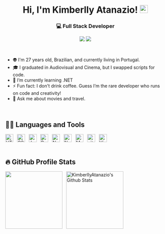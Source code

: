 <div align="center">
  <h1> Hi, I'm Kimberlly Atanazio! <img src="https://media.giphy.com/media/hvRJCLFzcasrR4ia7z/giphy.gif" width="25px"></h1>
  
  <h3>💻 Full Stack Developer</h3>
</div>

<p align="center">
<a target="_blank" href="https://www.linkedin.com/in/kimberllyatanazio/"><img src="https://img.shields.io/badge/-LinkedIn-0077B5?style=for-the-badge&logo=Linkedin&logoColor=white"></img></a>
<a target="_blank" href="mailto:kimberlly.atanazio@gmail.com"><img src="https://img.shields.io/badge/-Gmail-D14836?style=for-the-badge&logo=Gmail&logoColor=white"></img></a>
<br>
</p> 
<br>

- 👽 I'm 27 years old, Brazilian, and currently living in Portugal.
- 🎓 I graduated in Audiovisual and Cinema, but I swapped scripts for code.
- 🌱 I’m currently learning .NET
- ⚡ Fun fact: I don't drink coffee. Guess I’m the rare developer who runs on code and creativity!
- 💬 Ask me about movies and travel.
</br>

## 👨‍💻 Languages and Tools

<img src="https://img.shields.io/badge/HTML5-282C34?logo=html5&logoColor=E34F26" alt="HTML5 logo" title="HTML5" height="25" /> &nbsp;
<img src="https://img.shields.io/badge/CSS3-282C34?logo=css3&logoColor=1572B6" alt="CSS3 logo" title="CSS3" height="25" /> &nbsp;
<img src="https://img.shields.io/badge/JavaScript-282C34?logo=javascript&logoColor=F7DF1E" alt="JavaScript logo" title="JavaScript" height="25" /> &nbsp;
<img src="https://img.shields.io/badge/React-282C34?logo=react&logoColor=61DAFB" alt="React logo" title="React" height="25" /> &nbsp;
<img src="https://img.shields.io/badge/Node.js-282C34?logo=node.js&logoColor=339933" alt="Node.js logo" title="Node.js" height="25" /> &nbsp;
<img src="https://img.shields.io/badge/Next.js-282C34?logo=next.js&logoColor=FFFFFF" alt="Next.js logo" title="Next.js" height="25" /> &nbsp;
<img src="https://img.shields.io/badge/MongoDB-282C34?logo=mongodb&logoColor=47A248" alt="MongoDB logo" title="MongoDB" height="25" /> &nbsp;
<img src="https://img.shields.io/badge/git-282C34?logo=git&logoColor=F05032" alt="git logo" title="git" height="25" /> &nbsp;
<img src="https://img.shields.io/badge/VS%20Code-282C34?logo=visual-studio-code&logoColor=007ACC" alt="Visual Studio Code logo" title="Visual Studio Code" height="25" />
</br>
</br>


## 🔥 GitHub Profile Stats
<img src="https://github-readme-stats.vercel.app/api/top-langs/?username=KimberllyAtanazio&langs_count=8&layout=compact&theme=react&hide_border=true&bg_color=1F222E&title_color=F85D7F&icon_color=F8D866&hide=Jupyter%20Notebook,Roff" height="180px"/> &nbsp;
<img alt="KimberllyAtanazio's Github Stats" src="https://github-readme-stats.vercel.app/api/?username=KimberllyAtanazio&show_icons=true&include_all_commits=true&count_private=true&theme=react&hide_border=true&bg_color=1F222E&title_color=F85D7F&icon_color=F8D866" height="180px"/>

